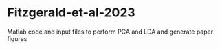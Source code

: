 # Fitzgerald-et-al-2023
Matlab code and input files to perform PCA and LDA and generate paper figures

